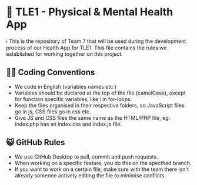 # 🌿 TLE1 - Physical & Mental Health App
ℹ️ This is the repository of Team 7 that will be used during the development process of our Health App for TLE1.
This file contains the rules we established for working together on this project.

## 🧑‍💻 Coding Conventions
- We code in English (variables names etc.)
- Variables should be declared at the top of the file (camelCase), except for function specific variables, like i in for-loops.
- Keep the files organised in their respective folders, so JavaScript files go in js, CSS files go in css etc.
- Give JS and CSS files the same name as the HTML/PHP file, eg: index.php has an index.css and index.js file.

## 😺 GitHub Rules
- We use GitHub Desktop to pull, commit and push requests.
- When working on a specific feature, you do this on the specified branch.
- If you want to work on a certain file, make sure with the team there isn't already someone actively editing the file to minimise conflicts.
